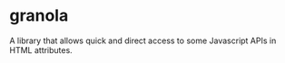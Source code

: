 # granola
A library that allows quick and direct access to some Javascript APIs in HTML attributes.
